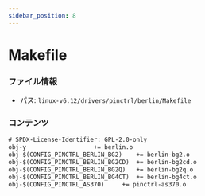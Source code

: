 ```yaml
---
sidebar_position: 8
---
```

# Makefile

### ファイル情報

- パス: `linux-v6.12/drivers/pinctrl/berlin/Makefile`

### コンテンツ

```txt
# SPDX-License-Identifier: GPL-2.0-only
obj-y					+= berlin.o
obj-$(CONFIG_PINCTRL_BERLIN_BG2)	+= berlin-bg2.o
obj-$(CONFIG_PINCTRL_BERLIN_BG2CD)	+= berlin-bg2cd.o
obj-$(CONFIG_PINCTRL_BERLIN_BG2Q)	+= berlin-bg2q.o
obj-$(CONFIG_PINCTRL_BERLIN_BG4CT)	+= berlin-bg4ct.o
obj-$(CONFIG_PINCTRL_AS370)		+= pinctrl-as370.o

```
